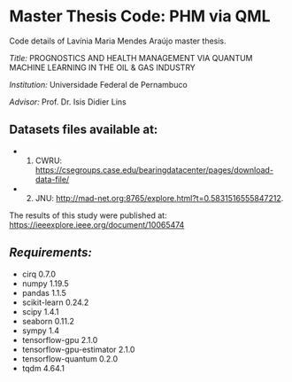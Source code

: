# Master Thesis Code: PHM via QML

Code details of Lavínia Maria Mendes Araújo master thesis.

*Title:*
PROGNOSTICS AND HEALTH MANAGEMENT VIA QUANTUM MACHINE LEARNING IN THE OIL & GAS INDUSTRY

*Institution:*
Universidade Federal de Pernambuco 

*Advisor:*
Prof. Dr. Isis Didier Lins


## Datasets files available at:

- 1. CWRU: https://csegroups.case.edu/bearingdatacenter/pages/download-data-file/
- 2. JNU: http://mad-net.org:8765/explore.html?t=0.5831516555847212.


The results of this study were published at:
https://ieeexplore.ieee.org/document/10065474


## *Requirements:*


- cirq                      0.7.0  
- numpy                     1.19.5 
- pandas                    1.1.5  
- scikit-learn              0.24.2 
- scipy                     1.4.1 
- seaborn                   0.11.2 
- sympy                     1.4 
- tensorflow-gpu            2.1.0
- tensorflow-gpu-estimator  2.1.0 
- tensorflow-quantum        0.2.0
- tqdm                      4.64.1 


